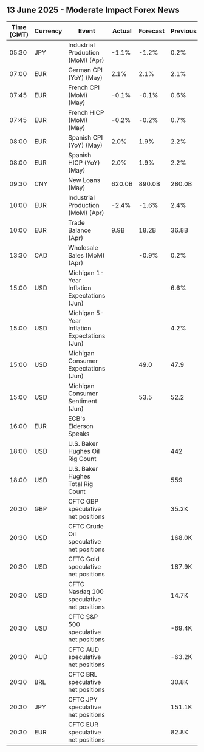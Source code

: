 ## 13 June 2025 - Moderate Impact Forex News

| Time (GMT) | Currency | Event | Actual | Forecast | Previous |
|------|----------|-------|--------|----------|----------|
| 05:30 | JPY | Industrial Production (MoM) (Apr) | -1.1% | -1.2% | 0.2% |
| 07:00 | EUR | German CPI (YoY) (May) | 2.1% | 2.1% | 2.1% |
| 07:45 | EUR | French CPI (MoM) (May) | -0.1% | -0.1% | 0.6% |
| 07:45 | EUR | French HICP (MoM) (May) | -0.2% | -0.2% | 0.7% |
| 08:00 | EUR | Spanish CPI (YoY) (May) | 2.0% | 1.9% | 2.2% |
| 08:00 | EUR | Spanish HICP (YoY) (May) | 2.0% | 1.9% | 2.2% |
| 09:30 | CNY | New Loans (May) | 620.0B | 890.0B | 280.0B |
| 10:00 | EUR | Industrial Production (MoM) (Apr) | -2.4% | -1.6% | 2.4% |
| 10:00 | EUR | Trade Balance (Apr) | 9.9B | 18.2B | 36.8B |
| 13:30 | CAD | Wholesale Sales (MoM) (Apr) |  | -0.9% | 0.2% |
| 15:00 | USD | Michigan 1-Year Inflation Expectations (Jun) |  |  | 6.6% |
| 15:00 | USD | Michigan 5-Year Inflation Expectations (Jun) |  |  | 4.2% |
| 15:00 | USD | Michigan Consumer Expectations (Jun) |  | 49.0 | 47.9 |
| 15:00 | USD | Michigan Consumer Sentiment (Jun) |  | 53.5 | 52.2 |
| 16:00 | EUR | ECB's Elderson Speaks |  |  |  |
| 18:00 | USD | U.S. Baker Hughes Oil Rig Count |  |  | 442 |
| 18:00 | USD | U.S. Baker Hughes Total Rig Count |  |  | 559 |
| 20:30 | GBP | CFTC GBP speculative net positions |  |  | 35.2K |
| 20:30 | USD | CFTC Crude Oil speculative net positions |  |  | 168.0K |
| 20:30 | USD | CFTC Gold speculative net positions |  |  | 187.9K |
| 20:30 | USD | CFTC Nasdaq 100 speculative net positions |  |  | 14.7K |
| 20:30 | USD | CFTC S&P 500 speculative net positions |  |  | -69.4K |
| 20:30 | AUD | CFTC AUD speculative net positions |  |  | -63.2K |
| 20:30 | BRL | CFTC BRL speculative net positions |  |  | 30.8K |
| 20:30 | JPY | CFTC JPY speculative net positions |  |  | 151.1K |
| 20:30 | EUR | CFTC EUR speculative net positions |  |  | 82.8K |
